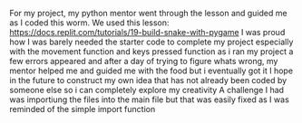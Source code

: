 For my project, my python mentor went through the lesson and guided me as I coded this worm. We used this lesson: 
https://docs.replit.com/tutorials/19-build-snake-with-pygame
I was proud how I was barely needed the starter code to complete my project especially with the movement function and keys pressed function
as i ran my project a few errors appeared and after a day of trying to figure whats wrong, my mentor helped me and guided me with the food but i eventually got it
I hope in the future to construct my own idea that has not already been coded by someone else so i can completely explore my creativity 
A challenge I had was importiung the files into the main file but that was easily fixed as I was reminded of the simple import function